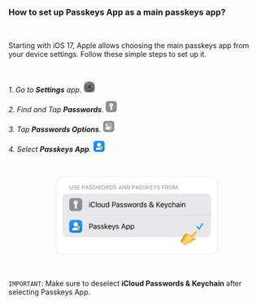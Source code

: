 <!-- 
---
title: How to set up Passkeys App as a main passkeys app?
--- 
-->

### **How to set up Passkeys App as a main passkeys app?**

<br />

Starting with iOS 17, Apple allows choosing the main passkeys app from your device settings. Follow these simple steps to set up it.

<br />

*1. Go to **Settings** app.* <img src="../assets/Settings.png" style="width:22px;"/>

*2. Find and Tap **Passwords**.* <img src="../assets/Passwords.png" style="width:22px;"/>

*3. Tap **Passwords Options**.* <img src="../assets/PasswordOptions.png" style="width:22px;"/>

*4. Select **Passkeys App**.* <img src="../assets/PasskeysApp.png" style="width:22px;"/>

<br />

<p align="center">
<img src="../assets/0005.png" style="width:320px;"/>
</p>

<br />

`IMPORTANT`: Make sure to deselect **iCloud Passwords & Keychain** after selecting Passkeys App.